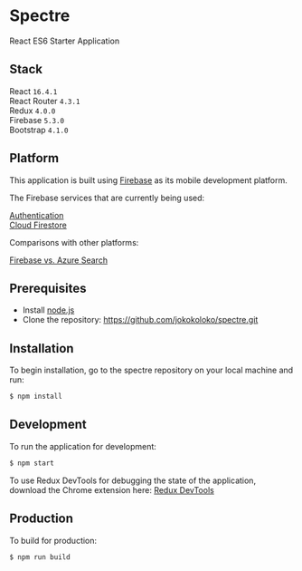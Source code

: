 # Spectre

React ES6 Starter Application

## Stack

React `16.4.1`</br >
React Router `4.3.1`</br >
Redux `4.0.0`</br >
Firebase `5.3.0`</br >
Bootstrap `4.1.0`

## Platform

This application is built using [Firebase](https://firebase.google.com/) as its mobile development platform.

The Firebase services that are currently being used:

[Authentication](https://firebase.google.com/docs/auth)</br >
[Cloud Firestore](https://firebase.google.com/docs/firestore)

Comparisons with other platforms:

[Firebase vs. Azure Search](http://db-engines.com/en/system/Firebase+Realtime+Database%3BMicrosoft+Azure+Search)

## Prerequisites

-   Install [node.js](http://nodejs.org/)
-   Clone the repository: https://github.com/jokokoloko/spectre.git

## Installation

To begin installation, go to the spectre repository on your local machine and run:

```sh
$ npm install
```

## Development

To run the application for development:

```sh
$ npm start
```

To use Redux DevTools for debugging the state of the application, download the Chrome extension here: [Redux DevTools](https://chrome.google.com/webstore/detail/redux-devtools/lmhkpmbekcpmknklioeibfkpmmfibljd/related?hl=en)

## Production

To build for production:

```sh
$ npm run build
```

